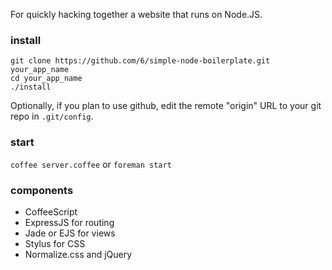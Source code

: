 For quickly hacking together a website that runs on Node.JS.

### install

    git clone https://github.com/6/simple-node-boilerplate.git your_app_name
    cd your_app_name
    ./install

Optionally, if you plan to use github, edit the remote "origin" URL to your git repo in `.git/config`.

### start

`coffee server.coffee` or `foreman start`
    
### components

* CoffeeScript
* ExpressJS for routing
* Jade or EJS for views
* Stylus for CSS
* Normalize.css and jQuery
